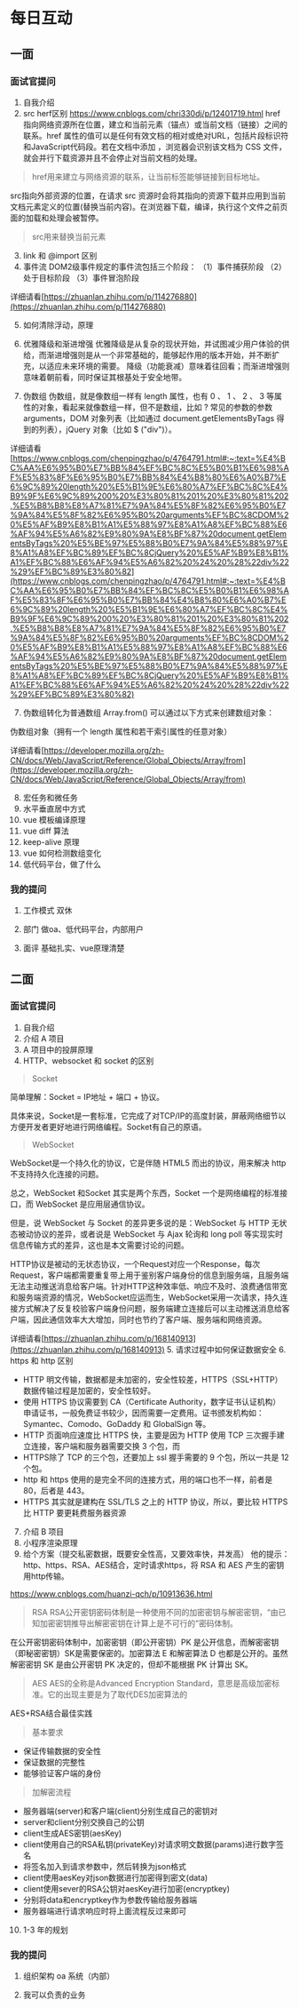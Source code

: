 # 每日互动

## 一面
### 面试官提问
1. 自我介绍
2. src herf区别
https://www.cnblogs.com/chri330dj/p/12401719.html
href 指向网络资源所在位置，建立和当前元素（锚点）或当前文档（链接）之间的联系。href 属性的值可以是任何有效文档的相对或绝对URL，包括片段标识符和JavaScript代码段。若在文档中添加 ，浏览器会识别该文档为 CSS 文件，就会并行下载资源并且不会停止对当前文档的处理。
> href用来建立与网络资源的联系，让当前标签能够链接到目标地址。


src指向外部资源的位置，在请求 src 资源时会将其指向的资源下载并应用到当前文档元素定义的位置(替换当前内容)。在浏览器下载，编译，执行这个文件之前页面的加载和处理会被暂停。
> src用来替换当前元素


3. link 和 @import 区别
4. 事件流
DOM2级事件规定的事件流包括三个阶段： （1）事件捕获阶段 （2）处于目标阶段 （3）事件冒泡阶段

详细请看[https://zhuanlan.zhihu.com/p/114276880](https://zhuanlan.zhihu.com/p/114276880)

5. 如何清除浮动，原理
6. 优雅降级和渐进增强
优雅降级是从复杂的现状开始，并试图减少用户体验的供给，而渐进增强则是从一个非常基础的，能够起作用的版本开始，并不断扩充，以适应未来环境的需要。 降级（功能衰减）意味着往回看；而渐进增强则意味着朝前看，同时保证其根基处于安全地带。

7. 伪数组
伪数组，就是像数组一样有 length 属性，也有 0 、 1 、 2 、 3 等属性的对象，看起来就像数组一样，但不是数组，比如 ? 常见的参数的参数 arguments，DOM 对象列表（比如通过 document.getElementsByTags 得到的列表），jQuery 对象（比如 $ ("div")）。

详细请看[https://www.cnblogs.com/chenpingzhao/p/4764791.html#:~:text=%E4%BC%AA%E6%95%B0%E7%BB%84%EF%BC%8C%E5%B0%B1%E6%98%AF%E5%83%8F%E6%95%B0%E7%BB%84%E4%B8%80%E6%A0%B7%E6%9C%89%20length%20%E5%B1%9E%E6%80%A7%EF%BC%8C%E4%B9%9F%E6%9C%89%200%20%E3%80%81%201%20%E3%80%81%202,%E5%B8%B8%E8%A7%81%E7%9A%84%E5%8F%82%E6%95%B0%E7%9A%84%E5%8F%82%E6%95%B0%20arguments%EF%BC%8CDOM%20%E5%AF%B9%E8%B1%A1%E5%88%97%E8%A1%A8%EF%BC%88%E6%AF%94%E5%A6%82%E9%80%9A%E8%BF%87%20document.getElementsByTags%20%E5%BE%97%E5%88%B0%E7%9A%84%E5%88%97%E8%A1%A8%EF%BC%89%EF%BC%8CjQuery%20%E5%AF%B9%E8%B1%A1%EF%BC%88%E6%AF%94%E5%A6%82%20%24%20%28%22div%22%29%EF%BC%89%E3%80%82](https://www.cnblogs.com/chenpingzhao/p/4764791.html#:~:text=%E4%BC%AA%E6%95%B0%E7%BB%84%EF%BC%8C%E5%B0%B1%E6%98%AF%E5%83%8F%E6%95%B0%E7%BB%84%E4%B8%80%E6%A0%B7%E6%9C%89%20length%20%E5%B1%9E%E6%80%A7%EF%BC%8C%E4%B9%9F%E6%9C%89%200%20%E3%80%81%201%20%E3%80%81%202,%E5%B8%B8%E8%A7%81%E7%9A%84%E5%8F%82%E6%95%B0%E7%9A%84%E5%8F%82%E6%95%B0%20arguments%EF%BC%8CDOM%20%E5%AF%B9%E8%B1%A1%E5%88%97%E8%A1%A8%EF%BC%88%E6%AF%94%E5%A6%82%E9%80%9A%E8%BF%87%20document.getElementsByTags%20%E5%BE%97%E5%88%B0%E7%9A%84%E5%88%97%E8%A1%A8%EF%BC%89%EF%BC%8CjQuery%20%E5%AF%B9%E8%B1%A1%EF%BC%88%E6%AF%94%E5%A6%82%20%24%20%28%22div%22%29%EF%BC%89%E3%80%82)

7. 伪数组转化为普通数组
Array.from() 可以通过以下方式来创建数组对象：

伪数组对象（拥有一个 length 属性和若干索引属性的任意对象）

详细请看[https://developer.mozilla.org/zh-CN/docs/Web/JavaScript/Reference/Global_Objects/Array/from](https://developer.mozilla.org/zh-CN/docs/Web/JavaScript/Reference/Global_Objects/Array/from)

8. 宏任务和微任务
9.  水平垂直居中方式
10. vue 模板编译原理
11. vue diff 算法
12. keep-alive 原理
13. vue 如何检测数组变化
14. 低代码平台，做了什么

### 我的提问
1. 工作模式
双休

2. 部门
做oa、低代码平台，内部用户

3. 面评
基础扎实、vue原理清楚

## 二面
### 面试官提问
1. 自我介绍
2. 介绍 A 项目
3. A 项目中的投屏原理
4. HTTP、websocket 和 socket 的区别
> Socket

简单理解：Socket = IP地址 + 端口 + 协议。

具体来说，Socket是一套标准，它完成了对TCP/IP的高度封装，屏蔽网络细节以方便开发者更好地进行网络编程。Socket有自己的原语。

> WebSocket

WebSocket是一个持久化的协议，它是伴随 HTML5 而出的协议，用来解决 http 不支持持久化连接的问题。

总之，WebSocket 和Socket 其实是两个东西，Socket 一个是网络编程的标准接口，而 WebSocket 是应用层通信协议。

但是，说 WebSocket 与 Socket 的差异更多说的是：WebSocket 与 HTTP 无状态被动协议的差异，或者说是 WebSocket 与 Ajax 轮询和 long poll 等实现实时信息传输方式的差异，这也是本文需要讨论的问题。

HTTP协议是被动的无状态协议，一个Request对应一个Response，每次Request，客户端都需要重复带上用于鉴别客户端身份的信息到服务端，且服务端无法主动推送消息给客户端。针对HTTP这种效率低、响应不及时、浪费通信带宽和服务端资源的情况，WebSocket应运而生，WebSocket采用一次请求，持久连接方式解决了反复校验客户端身份问题，服务端建立连接后可以主动推送消息给客户端，因此通信效率大大增加，同时也节约了客户端、服务端和网络资源。

详细请看[https://zhuanlan.zhihu.com/p/168140913](https://zhuanlan.zhihu.com/p/168140913)
5. 请求过程中如何保证数据安全
6. https 和 http 区别
- HTTP 明文传输，数据都是未加密的，安全性较差，HTTPS（SSL+HTTP） 数据传输过程是加密的，安全性较好。
- 使用 HTTPS 协议需要到 CA（Certificate Authority，数字证书认证机构） 申请证书，一般免费证书较少，因而需要一定费用。证书颁发机构如：Symantec、Comodo、GoDaddy 和 GlobalSign 等。
- HTTP 页面响应速度比 HTTPS 快，主要是因为 HTTP 使用 TCP 三次握手建立连接，客户端和服务器需要交换 3 个包，而
- HTTPS除了 TCP 的三个包，还要加上 ssl 握手需要的 9 个包，所以一共是 12 个包。
- http 和 https 使用的是完全不同的连接方式，用的端口也不一样，前者是 80，后者是 443。
- HTTPS 其实就是建构在 SSL/TLS 之上的 HTTP 协议，所以，要比较 HTTPS 比 HTTP 要更耗费服务器资源

7. 介绍 B 项目
8. 小程序渲染原理
9.  给个方案（提交私密数据，既要安全性高，又要效率快，并发高）
他的提示：http、https、RSA、AES结合，定时请求https，将 RSA 和 AES 产生的密钥用http传输。

https://www.cnblogs.com/huanzi-qch/p/10913636.html

> RSA
RSA公开密钥密码体制是一种使用不同的加密密钥与解密密钥，“由已知加密密钥推导出解密密钥在计算上是不可行的”密码体制。

在公开密钥密码体制中，加密密钥（即公开密钥）PK 是公开信息，而解密密钥（即秘密密钥）SK是需要保密的。加密算法 E 和解密算法 D 也都是公开的。虽然解密密钥 SK 是由公开密钥 PK 决定的，但却不能根据 PK 计算出 SK。

> AES
AES的全称是Advanced Encryption Standard，意思是高级加密标准。它的出现主要是为了取代DES加密算法的

AES+RSA结合最佳实践
> 基本要求
- 保证传输数据的安全性
- 保证数据的完整性
- 能够验证客户端的身份
> 加解密流程
- 服务器端(server)和客户端(client)分别生成自己的密钥对
- server和client分别交换自己的公钥
- client生成AES密钥(aesKey)
- client使用自己的RSA私钥(privateKey)对请求明文数据(params)进行数字签名
- 将签名加入到请求参数中，然后转换为json格式
- client使用aesKey对json数据进行加密得到密文(data)
- client使用sever的RSA公钥对aesKey进行加密(encryptkey)
- 分别将data和encryptkey作为参数传输给服务器端
- 服务器端进行请求响应时将上面流程反过来即可

10. 1-3 年的规划
### 我的提问
1. 组织架构
oa 系统（内部）

2. 我可以负责的业务